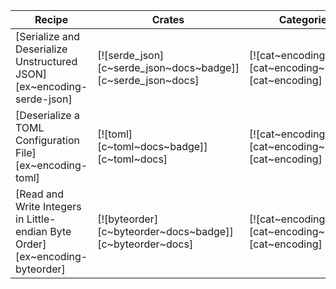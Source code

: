 | Recipe | Crates | Categories |
|--------|--------|------------|
| [Serialize and Deserialize Unstructured JSON][ex~encoding-serde-json] | [![serde_json][c~serde_json~docs~badge]][c~serde_json~docs] | [![cat~encoding][cat~encoding~badge]][cat~encoding] |
| [Deserialize a TOML Configuration File][ex~encoding-toml] | [![toml][c~toml~docs~badge]][c~toml~docs] | [![cat~encoding][cat~encoding~badge]][cat~encoding] |
| [Read and Write Integers in Little-endian Byte Order][ex~encoding-byteorder] | [![byteorder][c~byteorder~docs~badge]][c~byteorder~docs] | [![cat~encoding][cat~encoding~badge]][cat~encoding] |
